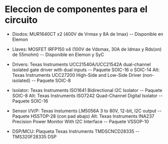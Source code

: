 # Eleccion de componentes para el circuito

- Diodos: MUR1640CT x2 (400V de Vrmax y 8A de Imax) -- Disponible en Elemon

- Llaves: MOSFET IRFP150 x4 (100V de Vdsmax, 30A de Idmax y Rds(on) de 55mohm) -- Disponible en Elemon y SyC

- Drivers: Texas Instruments UCC21540A/UCC21542A dual-channel isolated gate driver with dual inputs -- Paquete SOIC-16 o SOIC-14
 	Alt: Texas Instruments UCC27200 High-Side and Low-Side Driver (non-isolated) -- Paquete SOIC-8

- Isolator: Texas Instruments ISO1641 Bidirectional I2C Isolator -- Paquete SOIC-8
 	Alt: Texas Instruments ISO7242 Quad-Channel Digital Isolator -- Paquete SOIC-16

- Sensor I/V/P: Texas Instuments LM5056A 3 to 80V, 12-bit, I2C output -- Paquete HSSTOP-28 (con pad abajo)
 	   Alt: Texas Instruments INA237 Precision Power Monitor With I2C Interface -- Paquete VSSOP-10

- DSP/MCU: Plaqueta Texas Instruments TMDSCNCD28335 -- TMS320F28335 DSP
